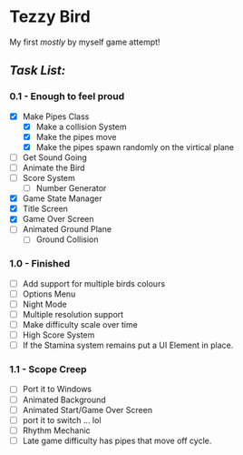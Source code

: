# Tezzy Bird

My first *mostly* by myself game attempt!

## *Task List:*
### 0.1 - Enough to feel proud
- [x] Make Pipes Class
  - [x] Make a collision System
  - [x] Make the pipes move
  - [x] Make the pipes spawn randomly on the virtical plane
- [ ] Get Sound Going
- [ ] Animate the Bird
- [ ] Score System
  - [ ] Number Generator
- [x] Game State Manager
- [x] Title Screen
- [x] Game Over Screen
- [ ] Animated Ground Plane
  - [ ] Ground Collision

### 1.0 - Finished
- [ ] Add support for multiple birds colours
- [ ] Options Menu
- [ ] Night Mode
- [ ] Multiple resolution support
- [ ] Make difficulty scale over time
- [ ] High Score System
- [ ] If the Stamina system remains put a UI Element in place.

### 1.1 - Scope Creep
- [ ] Port it to Windows
- [ ] Animated Background
- [ ] Animated Start/Game Over Screen
- [ ] port it to switch ... lol
- [ ] Rhythm Mechanic
- [ ] Late game difficulty has pipes that move off cycle.
